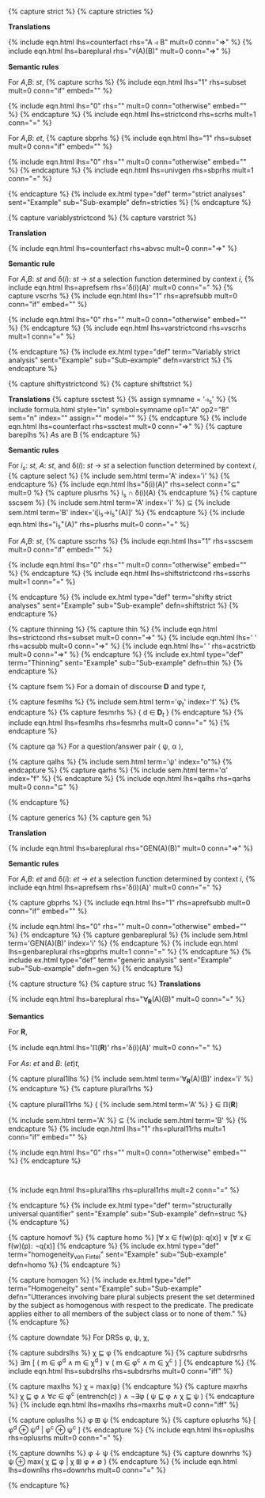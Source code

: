<!-- Strict definitions -->
{% capture strict %}
{% capture stricties %}

**Translations**

{% include eqn.html lhs=counterfact rhs="A &#x297d; B" mult=0 conn="&rArr;" %}
{% include eqn.html lhs=bareplural rhs="&forall;(A)(B)" mult=0 conn="&rArr;" %}

**Semantic rules**

For *A*,*B*: *st*,
{% capture scrhs %}
{% include eqn.html lhs="1" rhs=subset mult=0 conn="if" embed="" %}

{% include eqn.html lhs="0" rhs="" mult=0 conn="otherwise" embed="" %}
{% endcapture %}
{% include eqn.html lhs=strictcond rhs=scrhs mult=1 conn="=" %}

For *A*,*B*: *et*,
{% capture sbprhs %}
{% include eqn.html lhs="1" rhs=subset mult=0 conn="if" embed="" %}

{% include eqn.html lhs="0" rhs="" mult=0 conn="otherwise" embed="" %}
{% endcapture %}
{% include eqn.html lhs=univgen rhs=sbprhs mult=1 conn="=" %}

{% endcapture %}
{% include ex.html type="def" term="strict analyses" sent="Example" sub="Sub-example" defn=stricties %}
{% endcapture %}

<!-- Variably strict conditionals -->
{% capture variablystrictcond %}
{% capture varstrict %}

**Translation**

{% include eqn.html lhs=counterfact rhs=abvsc mult=0 conn="&rArr;" %}

**Semantic rule**

For *A*,*B*: *st* and &delta;(*i*): *st* &rarr; *st* a selection function determined by context *i*,
{% include eqn.html lhs=aprefsem rhs='&delta;(i)(A)' mult=0 conn="=" %}
{% capture vscrhs %}
{% include eqn.html lhs="1" rhs=aprefsubb mult=0 conn="if" embed="" %}

{% include eqn.html lhs="0" rhs="" mult=0 conn="otherwise" embed="" %}
{% endcapture %}
{% include eqn.html lhs=varstrictcond rhs=vscrhs mult=1 conn="=" %}

{% endcapture %}
{% include ex.html type="def" term="Variably strict analysis" sent="Example" sub="Sub-example" defn=varstrict %}
{% endcapture %}

<!-- Shifty strict conditionals -->
{% capture shiftystrictcond %}
{% capture shiftstrict %}

**Translations**
{% capture ssctest %}
{% assign symname = '&#x297d;<sub>s</sub>' %}
{% include formula.html style="in" symbol=symname op1="A" op2="B" sem="n" index="" assign="" model="" %}
{% endcapture %}
{% include eqn.html lhs=counterfact rhs=ssctest mult=0 conn="&rArr;" %}
{% capture bareplhs %}
*A*s are B
{% endcapture %}

**Semantic rules**

For *i<sub>s</sub>*: *st*, *A*: *st*, and &delta;(*i*): *st* &rarr; *st* a selection function determined by context *i*,
{% capture select %}
{% include sem.html term='A' index='i' %}
{% endcapture %}
{% include eqn.html lhs="&delta;(i)(A)" rhs=select conn="&sube;" mult=0 %}
{% capture plusrhs %}
i<sub>s</sub> &cap; &delta;(i)(A)
{% endcapture %}
{% capture sscsem %}
{% include sem.html term='A' index='i' %} &sube; {% include sem.html term='B' index='i[i<sub>s</sub>&rarr;i<sub>s</sub><sup>+</sup>(A)]' %}
{% endcapture %}
{% include eqn.html lhs="i<sub>s</sub><sup>+</sup>(A)" rhs=plusrhs mult=0 conn="=" %}

For *A*,*B*: *st*,
{% capture sscrhs %}
{% include eqn.html lhs="1" rhs=sscsem mult=0 conn="if" embed="" %}

{% include eqn.html lhs="0" rhs="" mult=0 conn="otherwise" embed="" %}
{% endcapture %}
{% include eqn.html lhs=shiftstrictcond rhs=sscrhs mult=1 conn="=" %}

{% endcapture %}
{% include ex.html type="def" term="shifty strict analyses" sent="Example" sub="Sub-example" defn=shiftstrict %}
{% endcapture %}

<!-- Thinning -->
{% capture thinning %}
{% capture thin %}
{% include eqn.html lhs=strictcond rhs=subset mult=0 conn="&rArr;" %}
{% include eqn.html lhs='&nbsp;' rhs=acsubb mult=0 conn="&rArr;" %}
{% include eqn.html lhs='&nbsp;' rhs=acstrictb mult=0 conn="&rArr;" %}
{% endcapture %}
{% include ex.html type="def" term="Thinning" sent="Example" sub="Sub-example" defn=thin %}
{% endcapture %}

<!-- Focus semantic values -->
{% capture fsem %}
For a domain of discourse **D** and type *t*,
  
{% capture fesmlhs %}
{% include sem.html term='&phi;<sub>*t*</sub>' index='f' %}
{% endcapture %}
{% capture fesmrhs %}
{ d &isin; **D**<sub>*t*</sub> }
{% endcapture %}
{% include eqn.html lhs=fesmlhs rhs=fesmrhs mult=0 conn="=" %}
{% endcapture %}

<!-- QA-congruence -->
{% capture qa %}
For a question/answer pair &#x27e8; &psi;, &alpha; &#x27e9;, 

{% capture qalhs %}
{% include sem.html term='&psi;' index="o"%}
{% endcapture %}
{% capture qarhs %}
{% include sem.html term='&alpha;' index="f" %}
{% endcapture %}
{% include eqn.html lhs=qalhs rhs=qarhs mult=0 conn="&sube;" %}

{% endcapture %}

<!-- Generally universal quantifier -->
{% capture generics %}
{% capture gen %}

**Translation**

{% include eqn.html lhs=bareplural rhs="GEN(A)(B)" mult=0 conn="&rArr;" %}

**Semantic rules**

For *A*,*B*: *et* and &delta;(*i*): *et* &rarr; *et* a selection function determined by context *i*,
{% include eqn.html lhs=aprefsem rhs='&delta;(i)(A)' mult=0 conn="=" %}

{% capture gbprhs %}
{% include eqn.html lhs="1" rhs=aprefsubb mult=0 conn="if" embed="" %}

{% include eqn.html lhs="0" rhs="" mult=0 conn="otherwise" embed="" %}
{% endcapture %}
{% capture genbareplural %}
{% include sem.html term='GEN(A)(B)' index='i' %}
{% endcapture %}
{% include eqn.html lhs=genbareplural rhs=gbprhs mult=1 conn="=" %}
{% endcapture %}
{% include ex.html type="def" term="generic analysis" sent="Example" sub="Sub-example" defn=gen %}
{% endcapture %}

<!-- Structurally universal quantifier -->
{% capture structure %}
{% capture struc %}
**Translations**

{% include eqn.html lhs=bareplural rhs="&forall;<sub>**R**</sub>(A)(B)" mult=0 conn="=" %}

**Semantics** 

For **R**,

{% include eqn.html lhs='&#x213f;(**R**)' rhs='&delta;(i)(A)' mult=0 conn="=" %}

For *As*: *et* and *B*: (*et*)*t*,

{% capture plural1lhs %}
{% include sem.html term='&forall;<sub>**R**</sub>(A)(B)' index='i' %}
{% endcapture %}
{% capture plural1rhs %}

{% capture plural11rhs %}
{ {% include sem.html term='A' %} } &isin; &#x213f;(**R**)

{% include sem.html term='A' %} &sube; {% include sem.html term='B' %}
{% endcapture %}
{% include eqn.html lhs="1" rhs=plural11rhs mult=1 conn="if" embed="" %}

{% include eqn.html lhs="0" rhs="" mult=0 conn="otherwise" embed="" %}
{% endcapture %}
<div style="padding:1em;"></div>
{% include eqn.html lhs=plural1lhs rhs=plural1rhs mult=2 conn="=" %}

{% endcapture %}
{% include ex.html type="def" term="structurally universal quantifier" sent="Example" sub="Sub-example" defn=struc %}
{% endcapture %}

<!-- von Fintel Homogeneity -->
{% capture homovf %}
{% capture homo %}
[&forall; x &isin; f(w)(p): q(x)] &or; [&forall; x &isin; f(w)(p): &not;q(x)]
{% endcapture %}
{% include ex.html type="def" term="homogeneity<sub>von Fintel</sub>" sent="Example" sub="Sub-example" defn=homo %}
{% endcapture %}

<!-- Homogeneity -->
{% capture homogen %}
{% include ex.html type="def" term="Homogeneity" sent="Example" sub="Sub-example" defn="Utterances involving bare plural subjects present the set determined by the subject as homogenous with respect to the predicate. The predicate applies either to all members of the subject class or to none of them." %}
{% endcapture %}

<!-- Downdate -->
{% capture downdate %}
For DRSs &phi;, &psi;, &chi;,

{% capture subdrslhs %}
&chi; &#x2291; &phi;
{% endcapture %}
{% capture subdrsrhs %}
&exist;m [ ( m &isin; &phi;<sup>d</sup> &and; m &isin; &chi;<sup>d</sup> ) &or; ( m &isin; &phi;<sup>c</sup> &and; m &isin; &chi;<sup>c</sup> ) ]
{% endcapture %}
{% include eqn.html lhs=subdrslhs rhs=subdrsrhs mult=0 conn="iff" %}

{% capture maxlhs %}
&chi; = max(&phi;)
{% endcapture %}
{% capture maxrhs %}
&chi;  &#x2291; &phi; &and; &forall;*c* &isin; &phi;<sup>c</sup> (entrench(*c*) ) &and; &not;&exist;&phi; ( &psi;  &#x2291; &phi; &and; &chi;  &#x2291; &psi; )
{% endcapture %}
{% include eqn.html lhs=maxlhs rhs=maxrhs mult=0 conn="iff" %}

{% capture opluslhs %}
&phi; &#x229E; &psi;
{% endcapture %}
{% capture oplusrhs %}
[ &phi;<sup>d</sup> &oplus; &psi;<sup>d</sup> \| &phi;<sup>c</sup> &oplus; &psi;<sup>c</sup> ]
{% endcapture %}
{% include eqn.html lhs=opluslhs rhs=oplusrhs mult=0 conn="=" %}

{% capture downlhs %}
&phi; <span class="symbol">&darr;</span> &psi;
{% endcapture %}
{% capture downrhs %}
&psi; &oplus; max( &chi; &#x2291; &phi; \| &chi; &#x229E; &phi; &ne; &empty; )
{% endcapture %}
{% include eqn.html lhs=downlhs rhs=downrhs mult=0 conn="=" %}

{% endcapture %}
